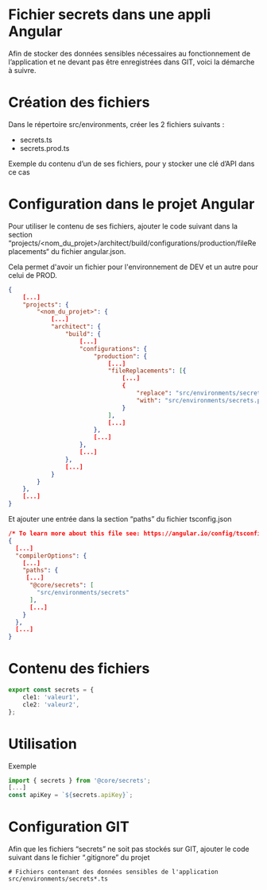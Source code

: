 # Fichier secrets dans une appli Angular

Afin de stocker des données sensibles nécessaires au fonctionnement de l’application et ne devant pas être enregistrées dans GIT, voici la démarche à suivre.

# Création des fichiers

Dans le répertoire src/environments, créer les 2 fichiers suivants :

* secrets.ts
* secrets.prod.ts

Exemple du contenu d’un de ses fichiers, pour y stocker une clé d’API dans ce cas

# Configuration dans le projet Angular

Pour utiliser le contenu de ses fichiers, ajouter le code suivant dans la section “projects/<nom_du_projet>/architect/build/configurations/production/fileReplacements“ du fichier angular.json.

Cela permet d'avoir un fichier pour l'environnement de DEV et un autre pour celui de PROD.

```json
{
    [...]
    "projects": {
        "<nom_du_projet>": {
            [...]
            "architect": {
                "build": {
                    [...]
                    "configurations": {
                        "production": {
                            [...]
                            "fileReplacements": [{
                                [...]
                                {
                                    "replace": "src/environments/secrets.ts",
                                    "with": "src/environments/secrets.prod.ts"
                                }
                            ],
                            [...]
                        },
                        [...]
                    },
                    [...]
                },
                [...]
            }
        }
    },
    [...]
}
```


Et ajouter une entrée dans la section “paths” du fichier tsconfig.json

```json
/* To learn more about this file see: https://angular.io/config/tsconfig. */
{
  [...]
  "compilerOptions": {
    [...]
    "paths": {
     [...]
      "@core/secrets": [
        "src/environments/secrets"
      ],
      [...]
    }
  },
  [...]
}
```

# Contenu des fichiers

```typescript
export const secrets = {
    cle1: 'valeur1',
    cle2: 'valeur2',
};
```

# Utilisation

Exemple

```javascript
import { secrets } from '@core/secrets';
[...]
const apiKey = `${secrets.apiKey}`;
```

# Configuration GIT

Afin que les fichiers “secrets” ne soit pas stockés sur GIT, ajouter le code suivant dans le fichier “.gitignore” du projet

```
# Fichiers contenant des données sensibles de l'application
src/environments/secrets*.ts
```


